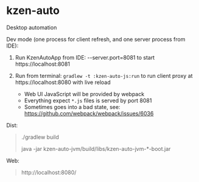 # kzen-auto
Desktop automation

Dev mode (one process for client refresh, and one server process from IDE):

1) Run KzenAutoApp from IDE: --server.port=8081
    to start https://localhost:8081
    
2) Run from terminal: `gradlew -t :kzen-auto-js:run`
    to run client proxy at https://localhost:8080 with live reload
    - Web UI JavaScript will be provided by webpack          
    - Everything expect `*.js` files is served by port 8081
    - Sometimes goes into a bad state, see: https://github.com/webpack/webpack/issues/6036


Dist:
> ./gradlew build
>
> java -jar kzen-auto-jvm/build/libs/kzen-auto-jvm-*-boot.jar

Web:
> http://localhost:8080/

